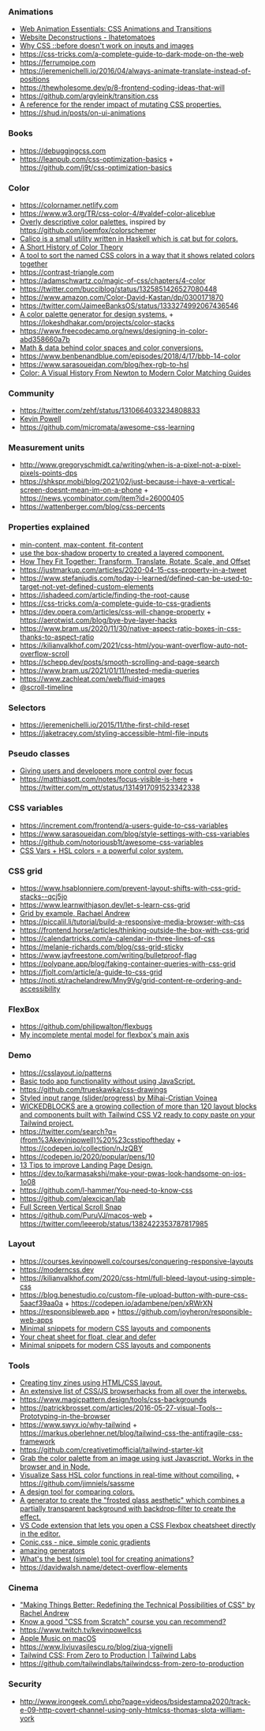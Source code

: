 ### Animations

- [Web Animation Essentials: CSS Animations and Transitions](https://courses.rachelnabors.com/courses/16861)
- [Website Deconstructions - Ihatetomatoes](https://www.youtube.com/playlist?list=PLkEZWD8wbltl7OXS1CipiXZ0QjYEl5bL2)
- [Why CSS ::before doesn't work on inputs and images](https://webplatform.news/issues/2020-08-26)
- https://css-tricks.com/a-complete-guide-to-dark-mode-on-the-web
- https://ferrumpipe.com
- https://jeremenichelli.io/2016/04/always-animate-translate-instead-of-positions
- https://thewholesome.dev/p/8-frontend-coding-ideas-that-will
- https://github.com/argyleink/transition.css
- [A reference for the render impact of mutating CSS properties.](https://github.com/GoogleChromeLabs/css-triggers)
- https://shud.in/posts/on-ui-animations

### Books

- https://debuggingcss.com
- https://leanpub.com/css-optimization-basics + https://github.com/j9t/css-optimization-basics

### Color

- https://colornamer.netlify.com
- https://www.w3.org/TR/css-color-4/#valdef-color-aliceblue
- [Overly descriptive color palettes.](https://colors.lol) inspired by https://github.com/joemfox/colorschemer
- [Calico is a small utility written in Haskell which is cat but for colors.](https://github.com/ix/calico)
- [A Short History of Color Theory](https://news.ycombinator.com/item?id=23164709)
- [A tool to sort the named CSS colors in a way that it shows related colors together](https://enes.in/sorted-colors)
- https://contrast-triangle.com
- https://adamschwartz.co/magic-of-css/chapters/4-color
- https://twitter.com/bucciblog/status/1325851426527080448
- https://www.amazon.com/Color-David-Kastan/dp/0300171870
- https://twitter.com/JaimeeBanksOS/status/1333274992067436546
- [A color palette generator for design systems.](https://twitter.com/lokesh/status/1206591284908969984) + https://lokeshdhakar.com/projects/color-stacks
- https://www.freecodecamp.org/news/designing-in-color-abd358660a7b
- [Math & data behind color spaces and color conversions.](https://github.com/colorjs/color-space)
- https://www.benbenandblue.com/episodes/2018/4/17/bbb-14-color
- https://www.sarasoueidan.com/blog/hex-rgb-to-hsl
- [Color: A Visual History From Newton to Modern Color Matching Guides](https://www.fastcompany.com/90310951/the-secret-history-of-color)


### Community

- https://twitter.com/zehf/status/1310664033234808833
- [Kevin Powell](https://www.youtube.com/kepowob/playlists)
- https://github.com/micromata/awesome-css-learning

### Measurement units

- http://www.gregoryschmidt.ca/writing/when-is-a-pixel-not-a-pixel-pixels-points-dps
- https://shkspr.mobi/blog/2021/02/just-because-i-have-a-vertical-screen-doesnt-mean-im-on-a-phone + https://news.ycombinator.com/item?id=26000405
- https://wattenberger.com/blog/css-percents

### Properties explained

- [min-content, max-content, fit-content](https://twitter.com/tunetheweb/status/1238753219574202369)
- [use the box-shadow property to created a layered component.](https://fossheim.io/writing/posts/css-box-shadow-animation)
- [How They Fit Together: Transform, Translate, Rotate, Scale, and Offset](https://danielcwilson.com/blog/2020/02/motion-path-transforms)
- https://justmarkup.com/articles/2020-04-15-css-property-in-a-tweet
- https://www.stefanjudis.com/today-i-learned/defined-can-be-used-to-target-not-yet-defined-custom-elements
- https://ishadeed.com/article/finding-the-root-cause
- https://css-tricks.com/a-complete-guide-to-css-gradients
- https://dev.opera.com/articles/css-will-change-property + https://aerotwist.com/blog/bye-bye-layer-hacks
- https://www.bram.us/2020/11/30/native-aspect-ratio-boxes-in-css-thanks-to-aspect-ratio
- https://kilianvalkhof.com/2021/css-html/you-want-overflow-auto-not-overflow-scroll
- https://schepp.dev/posts/smooth-scrolling-and-page-search
- https://www.bram.us/2021/01/11/nested-media-queries
- https://www.zachleat.com/web/fluid-images
- [@scroll-timeline](https://www.bram.us/2021/02/23/the-future-of-css-scroll-linked-animations-part-1)

### Selectors

- https://jeremenichelli.io/2015/11/the-first-child-reset
- https://jaketracey.com/styling-accessible-html-file-inputs

### Pseudo classes

- [Giving users and developers more control over focus](https://blog.chromium.org/2020/09/giving-users-and-developers-more.html)
- https://matthiasott.com/notes/focus-visible-is-here + https://twitter.com/m_ott/status/1314917091523342338

### CSS variables

- https://increment.com/frontend/a-users-guide-to-css-variables
- https://www.sarasoueidan.com/blog/style-settings-with-css-variables
- https://github.com/notoriousb1t/awesome-css-variables
- [CSS Vars + HSL colors = a powerful color system.](https://blog.maximeheckel.com/posts/the-power-of-composition-with-css-variables)


### CSS grid

- https://www.hsablonniere.com/prevent-layout-shifts-with-css-grid-stacks--qcj5jo
- https://www.learnwithjason.dev/let-s-learn-css-grid
- [Grid by example, Rachael Andrew](https://www.youtube.com/playlist?list=PLQkVA6z3dFvbnBJetfYDAF3-cG_ubgdZR)
- https://piccalil.li/tutorial/build-a-responsive-media-browser-with-css
- https://frontend.horse/articles/thinking-outside-the-box-with-css-grid
- https://calendartricks.com/a-calendar-in-three-lines-of-css
- https://melanie-richards.com/blog/css-grid-sticky
- https://www.jayfreestone.com/writing/bulletproof-flag
- https://polypane.app/blog/faking-container-queries-with-css-grid
- https://fjolt.com/article/a-guide-to-css-grid
- https://noti.st/rachelandrew/Mny9Vg/grid-content-re-ordering-and-accessibility

### FlexBox

- https://github.com/philipwalton/flexbugs
- [My incomplete mental model for flexbox's main axis](https://twitter.com/pomber/status/1281339741682753542)

### Demo

- https://csslayout.io/patterns
- [Basic todo app functionality without using JavaScript.](https://github.com/mattzeunert/CSS-Todo-App)
- https://github.com/trueskawka/css-drawings
- [Styled input range (slider/progress) by Mihai-Cristian Voinea](https://codepen.io/mihai-cristian-voinea/pen/RwPgxeG)
- [WICKEDBLOCKS are a growing collection of more than 120 layout blocks and components built with Tailwind CSS V2 ready to copy paste on your Tailwind project.](https://blocks.wickedtemplates.com)
- https://twitter.com/search?q=(from%3Akevinjpowell)%20%23csstipoftheday + https://codepen.io/collection/nJzQBY
- https://codepen.io/2020/popular/pens/10
- [13 Tips to improve Landing Page Design.](https://twitter.com/IndieHackers/status/1358746146508845058)
- https://dev.to/karmasakshi/make-your-pwas-look-handsome-on-ios-1o08
- https://github.com/l-hammer/You-need-to-know-css
- https://github.com/alexcican/lab
- [Full Screen Vertical Scroll Snap](https://codepen.io/tobias_buschor/pen/OJWzXQN)
- https://github.com/PuruVJ/macos-web + https://twitter.com/leeerob/status/1382422353787817985

### Layout

- https://courses.kevinpowell.co/courses/conquering-responsive-layouts
- https://moderncss.dev
- https://kilianvalkhof.com/2020/css-html/full-bleed-layout-using-simple-css
- https://blog.benestudio.co/custom-file-upload-button-with-pure-css-5aacf39aa0a + https://codepen.io/adambene/pen/xRWrXN
- https://responsibleweb.app + https://github.com/joyheron/responsible-web-apps
- [Minimal snippets for modern CSS layouts and components](https://smolcss.dev)
- [Your cheat sheet for float, clear and defer](https://www.princexml.com/howcome/2021/guides/float/index.html)
- [Minimal snippets for modern CSS layouts and components](https://github.com/5t3ph/smolcss)

### Tools

- [Creating tiny zines using HTML/CSS layout.](https://github.com/trueskawka/css-zines)
- [An extensive list of CSS/JS browserhacks from all over the interwebs.](https://github.com/4ae9b8/browserhacks)
- https://www.magicpattern.design/tools/css-backgrounds
- https://patrickbrosset.com/articles/2016-05-27-visual-Tools--Prototyping-in-the-browser
- https://www.swyx.io/why-tailwind + https://markus.oberlehner.net/blog/tailwind-css-the-antifragile-css-framework
- https://github.com/creativetimofficial/tailwind-starter-kit
- [Grab the color palette from an image using just Javascript. Works in the browser and in Node.](https://github.com/lokesh/color-thief)
- [Visualize Sass HSL color functions in real-time without compiling.](https://sassme.jim-nielsen.com) + https://github.com/jimniels/sassme
- [A design tool for comparing colors.](https://bl.ocks.org/curran/c130b1d3d68a375c8eb41371f2c2a75b)
- [A generator to create the "frosted glass aesthetic" which combines a partially transparent background with backdrop-filter to create the effect.](https://glassmorphism.com)
- [VS Code extension that lets you open a CSS Flexbox cheatsheet directly in the editor.](https://github.com/dzhavat/css-flexbox-cheatsheet)
- [Conic.css - nice, simple conic gradients](https://conic.style)
- [amazing generators](https://twitter.com/Prathkum/status/1374726453649100809)
- [What's the best (simple) tool for creating animations?](https://twitter.com/kylemathews/status/1203140798302154752)
- https://davidwalsh.name/detect-overflow-elements
  
### Cinema

- ["Making Things Better: Redefining the Technical Possibilities of CSS" by Rachel Andrew](https://aneventapart.com/news/post/making-things-better-aea-video)
- [Know a good "CSS from Scratch" course you can recommend?](https://twitter.com/adamwathan/status/1244795112691060736)
- https://www.twitch.tv/kevinpowellcss
- [Apple Music on macOS](https://twitter.com/freetonik/status/1322144670886100992)
- https://www.liviuvasilescu.ro/blog/ziua-vignelli
- [Tailwind CSS: From Zero to Production | Tailwind Labs](https://www.youtube.com/playlist?list=PL5f_mz_zU5eXWYDXHUDOLBE0scnuJofO0)
- https://github.com/tailwindlabs/tailwindcss-from-zero-to-production

### Security

- http://www.irongeek.com/i.php?page=videos/bsidestampa2020/track-e-09-http-covert-channel-using-only-htmlcss-thomas-slota-william-york


